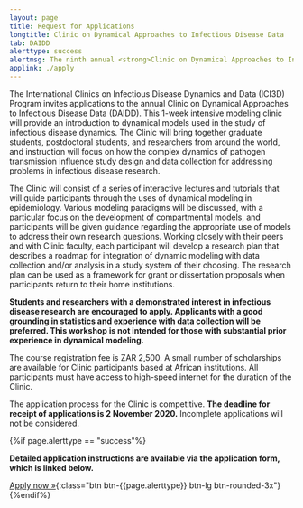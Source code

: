 ```yaml
---
layout: page
title: Request for Applications
longtitle: Clinic on Dynamical Approaches to Infectious Disease Data
tab: DAIDD
alerttype: success
alertmsg: The ninth annual <strong>Clinic on Dynamical Approaches to Infectious Disease Data (DAIDD)</strong> will be held on 13-19 December. The deadline for receipt of applications is <strong>November 2</strong>.
applink: ./apply
---
```


The International Clinics on Infectious Disease Dynamics and Data (ICI3D) Program invites applications to the annual Clinic on Dynamical Approaches to Infectious Disease Data (DAIDD). This 1-week intensive modeling clinic will provide an introduction to dynamical models used in the study of infectious disease dynamics. The Clinic will bring together graduate students, postdoctoral students, and researchers from around the world, and instruction will focus on how the complex dynamics of pathogen transmission influence study design and data collection for addressing problems in infectious disease research.

The Clinic will consist of a series of interactive lectures and tutorials that will guide participants through the uses of dynamical modeling in epidemiology. Various modeling paradigms will be discussed, with a particular focus on the development of compartmental models, and participants will be given guidance regarding the appropriate use of models to address their own research questions. Working closely with their peers and with Clinic faculty, each participant will develop a research plan that describes a roadmap for integration of dynamic modeling with data collection and/or analysis in a study system of their choosing. The research plan can be used as a framework for grant or dissertation proposals when participants return to their home institutions.

**Students and researchers with a demonstrated interest in infectious disease research are encouraged to apply. Applicants with a good grounding in statistics and experience with data collection will be preferred. This workshop is not intended for those with substantial prior experience in dynamical modeling.**

The course registration fee is ZAR 2,500. A small number of scholarships are available for Clinic participants based at African institutions. All participants must have access to high-speed internet for the duration of the Clinic.

The application process for the Clinic is competitive. **The deadline for receipt of applications is 2 November 2020.** Incomplete applications will not be considered.

{%if page.alerttype == "success"%}

**Detailed application instructions are available via the application form, which is linked below.**

[Apply now »]({{page.applink}} "Application Form"){:class="btn btn-{{page.alerttype}} btn-lg btn-rounded-3x"}
{%endif%}
